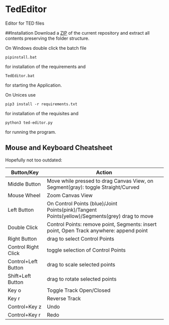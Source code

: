 # TedEditor
Editor for TED files

##Installation
Download a
[ZIP](https://github.com/tarnheld/ted-editor/archive/master.zip) of
the current repository and extract all contents preserving the folder
structure.

On Windows double click the batch file
```
pipinstall.bat
```
for installation of the requirements and
```
TedEditor.bat
```
for starting the Application.

On Unices use
```
pip3 install -r requirements.txt
```
for installation of the requisites and
```
python3 ted-editor.py
```
for running the program.


## Mouse and Keyboard Cheatsheet

Hopefully not too outdated:

| Button/Key | Action |
|------------|--------|
| Middle Button | Move while pressed to drag Canvas View, on Segment(gray): toggle Straight/Curved |
| Mouse Wheel | Zoom Canvas View |
| Left Button | On Control Points (blue)/Joint Points(pink)/Tangent Points(yellow)/Segments(grey) drag to move |
| Double Click | Control Points: remove point, Segments: insert point, Open Track anywhere: append point |
| Right Button | drag to select Control Points |
| Control Right Click | toggle selection of Control Points |
| Control+Left Button | drag to scale selected points |
| Shift+Left Button | drag to rotate selected points |
| Key o | Toggle Track Open/Closed |
| Key r | Reverse Track |
| Control+Key z | Undo |
| Control+Key r | Redo |


